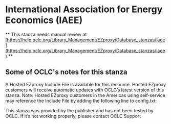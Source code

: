 # International Association for Energy Economics (IAEE)
** This stanza needs manual review at [https://help.oclc.org/Library_Management/EZproxy/Database_stanzas/iaee](https://help.oclc.org/Library_Management/EZproxy/Database_stanzas/iaee) **

## Some of OCLC's notes for this stanza

A Hosted EZproxy Include File is available for this resource. Hosted EZproxy customers will receive automatic updates with OCLC&rsquo;s latest version of this stanza. Note: Hosted EZproxy customers in the Americas using self-service may reference the Include File by adding the following line to config.txt:

This stanza was provided by the publisher and has not been tested by OCLC. If it&rsquo;s not working properly, please contact OCLC Support

&nbsp;
